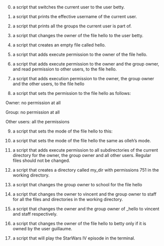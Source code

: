 0)  a script that switches the current user to the user betty.

1)  a script that prints the effective username of the current user.

2)  a script that prints all the groups the current user is part of.

3)  a script that changes the owner of the file hello to the user betty.

4)  a script that creates an empty file called hello.

5)  a script that adds execute permission to the owner of the file hello.

6)  a script that adds execute permission to the owner and the group owner, and read permission to other users, to the file hello.

7)  a script that adds execution permission to the owner, the group owner and the other users, to the file hello

8)  a script that sets the permission to the file hello as follows:

Owner: no permission at all

Group: no permission at all

Other users: all the permissions

9)  a script that sets the mode of the file hello to this:

10) a script that sets the mode of the file hello the same as olleh’s mode.

11) a script that adds execute permission to all subdirectories of the current directory for the owner, the group owner and all other users. Regular files should not be changed.

12) a script that creates a directory called my_dir with permissions 751 in the working directory.

13) a script that changes the group owner to school for the file hello

14) a script that changes the owner to vincent and the group owner to staff for all the files and directories in the working directory.

15) a script that changes the owner and the group owner of _hello to vincent and staff respectively.

16) a script that changes the owner of the file hello to betty only if it is owned by the user guillaume.

17) a script that will play the StarWars IV episode in the terminal.
